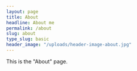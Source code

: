 ```yaml
---
layout: page
title: About
headline: About me
permalink: /about
slug: about
type_slug: basic
header_image: "/uploads/header-image-about.jpg"
---
```


This is the "About" page.